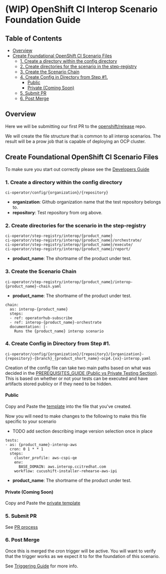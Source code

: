 # (WIP) OpenShift CI Interop Scenario Foundation Guide<!-- omit from toc -->

## Table of Contents<!-- omit from toc -->
- [Overview](#overview)
- [Create Foundational OpenShift CI Scenario Files](#create-foundational-openshift-ci-scenario-files)
  - [1. Create a directory within the config directory](#1-create-a-directory-within-the-config-directory)
  - [2. Create directories for the scenario in the step-registry](#2-create-directories-for-the-scenario-in-the-step-registry)
  - [3. Create the Scenario Chain](#3-create-the-scenario-chain)
  - [4. Create Config in Directory from Step #1.](#4-create-config-in-directory-from-step-1)
    - [Public](#public)
    - [Private (Coming Soon)](#private-coming-soon)
  - [5. Submit PR](#5-submit-pr)
  - [6. Post Merge](#6-post-merge)

## Overview
Here we will be submitting our first PR to the [openshift/release](https://github.com/openshift/release) repo.

We will create the file structure that is common to all interop scenarios.
The result will be a prow job that is capable of deploying an OCP cluster.
## Create Foundational OpenShift CI Scenario Files
To make sure you start out correctly please see the [Developers Guide](DEVELOPERS_GUIDE.md)
### 1. Create a directory within the config directory
    ci-operator/config/{organization}/{repository}
- **organization**: Github organization name that the test repository belongs to.
- **repository**: Test repository from org above.
### 2. Create directories for the scenario in the step-registry
    ci-operator/step-registry/interop/{product_name}
    ci-operator/step-registry/interop/{product_name}/orchestrate/
    ci-operator/step-registry/interop/{product_name}/execute/
    ci-operator/step-registry/interop/{product_name}/report/
- **product_name**: The shortname of the product under test.

### 3. Create the Scenario Chain
    ci-operator/step-registry/interop/{product_name}/interop-{product_name}-chain.yaml
- **product_name**: The shortname of the product under test.
```
chain:
  as: interop-{product_name}
  steps:
  - ref: operatorhub-subscribe
  - ref: interop-{product_name}-orchestrate
  documentation: |-
    Runs the {product_name} interop scenario
```

### 4. Create Config in Directory from Step #1.
    ci-operator/config/{organization}/{repository}/{organization}-{repository}-{branch}_{product_short_name}-ocp4.{xx}-interop.yaml

Creation of the config file can take two main paths based on what was decided in the [PREREQUISITES_GUIDE (Public vs Private Testing Section)](PREREQUISITES_GUIDE.md#public-vs-private-testing). This is based on whether or not your tests can be executed and have artifacts stored publicy or if they need to be hidden.

#### Public
Copy and Paste the [template](https://github.com/openshift/release/blob/master/ci-operator/config/rhpit/interop-tests/rhpit-interop-tests-master__installer-rehearse-4.12.yaml) into the file that you've created.

Now you will need to make changes to the following to make this file specific to your scenario

- TODO add section describing image version selection once in place
```
tests:
- as: {product_name}-interop-aws
  cron: 0 1 * * 1
  steps:
    cluster_profile: aws-cspi-qe
    env:
      BASE_DOMAIN: aws.interop.ccitredhat.com
    workflow: cucushift-installer-rehearse-aws-ipi
```
- **product_name**: The shortname of the product under test.

#### Private (Coming Soon)
Copy and Paste the [private template]()

### 5. Submit PR
See [PR process](DEVELOPERS_GUIDE.md#pr-process)

### 6. Post Merge
Once this is merged the cron trigger will be active. You will want to verify that the trigger works as we expect it to for the foundation of this scenario.

See [Triggering Guide](TRIGGERING_GUIDE.md) for more info.